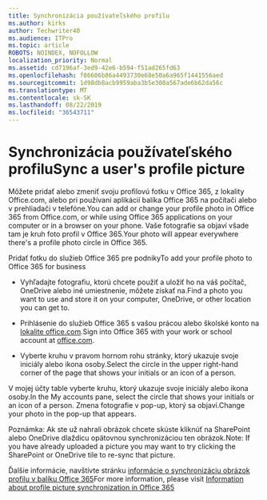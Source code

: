 ```yaml
---
title: Synchronizácia používateľského profilu
ms.author: kirks
author: Techwriter40
ms.audience: ITPro
ms.topic: article
ROBOTS: NOINDEX, NOFOLLOW
localization_priority: Normal
ms.assetid: cd7196af-3ed9-42e6-b594-f51ad265fd63
ms.openlocfilehash: f86606b86a4493730e68e50a6a965f1441556aed
ms.sourcegitcommit: 1d98db8acb9959aba3b5e308a567ade6b62da56c
ms.translationtype: MT
ms.contentlocale: sk-SK
ms.lasthandoff: 08/22/2019
ms.locfileid: "36543711"
---
```

# <a name="sync-a-users-profile-picture"></a><span data-ttu-id="80086-102">Synchronizácia používateľského profilu</span><span class="sxs-lookup"><span data-stu-id="80086-102">Sync a user's profile picture</span></span>

<span data-ttu-id="80086-103">Môžete pridať alebo zmeniť svoju profilovú fotku v Office 365, z lokality Office.com, alebo pri používaní aplikácií balíka Office 365 na počítači alebo v prehliadači v telefóne.</span><span class="sxs-lookup"><span data-stu-id="80086-103">You can add or change your profile photo in Office 365 from Office.com, or while using Office 365 applications on your computer or in a browser on your phone.</span></span> <span data-ttu-id="80086-104">Vaše fotografie sa objaví všade tam je kruh foto profil v Office 365.</span><span class="sxs-lookup"><span data-stu-id="80086-104">Your photo will appear everywhere there's a profile photo circle in Office 365.</span></span>

<span data-ttu-id="80086-105">Pridať fotku do služieb Office 365 pre podniky</span><span class="sxs-lookup"><span data-stu-id="80086-105">To add your profile photo to Office 365 for business</span></span>

- <span data-ttu-id="80086-106">Vyhľadajte fotografiu, ktorú chcete použiť a uložiť ho na váš počítač, OneDrive alebo iné umiestnenie, môžete získať na.</span><span class="sxs-lookup"><span data-stu-id="80086-106">Find a photo you want to use and store it on your computer, OneDrive, or other location you can get to.</span></span>

- <span data-ttu-id="80086-107">Prihlásenie do služieb Office 365 s vašou prácou alebo školské konto na [lokalite office.com](http://www.office.com).</span><span class="sxs-lookup"><span data-stu-id="80086-107">Sign into Office 365 with your work or school account at [office.com](http://www.office.com).</span></span>

- <span data-ttu-id="80086-108">Vyberte kruhu v pravom hornom rohu stránky, ktorý ukazuje svoje iniciály alebo ikona osoby.</span><span class="sxs-lookup"><span data-stu-id="80086-108">Select the circle in the upper right-hand corner of the page that shows your initials or an icon of a person.</span></span>

<span data-ttu-id="80086-109">V mojej účty table vyberte kruhu, ktorý ukazuje svoje iniciály alebo ikona osoby.</span><span class="sxs-lookup"><span data-stu-id="80086-109">In the My accounts pane, select the circle that shows your initials or an icon of a person.</span></span> <span data-ttu-id="80086-110">Zmena fotografie v pop-up, ktorý sa objaví.</span><span class="sxs-lookup"><span data-stu-id="80086-110">Change your photo in the pop-up that appears.</span></span>

<span data-ttu-id="80086-111">Poznámka: Ak ste už nahrali obrázok chcete skúste kliknúť na SharePoint alebo OneDrive dlaždicu opätovnou synchronizáciou ten obrázok.</span><span class="sxs-lookup"><span data-stu-id="80086-111">Note: If you have already uploaded a picture you may want to try clicking the SharePoint or OneDrive tile to re-sync that picture.</span></span>

<span data-ttu-id="80086-112">Ďalšie informácie, navštívte stránku [informácie o synchronizáciu obrázok profilu v balíku Office 365](https://support.office.com/article/information-about-profile-picture-synchronization-in-office-365-20594d76-d054-4af4-a660-401133e3d48a?ui=en-US&amp;rs=en-US&amp;ad=US)</span><span class="sxs-lookup"><span data-stu-id="80086-112">For more information, please visit [Information about profile picture synchronization in Office 365](https://support.office.com/article/information-about-profile-picture-synchronization-in-office-365-20594d76-d054-4af4-a660-401133e3d48a?ui=en-US&amp;rs=en-US&amp;ad=US)</span></span>

